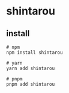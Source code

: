 # shintarou

## install

```shell
# npm
npm install shintarou

# yarn
yarn add shintarou

# pnpm 
pnpm add shintarou
```
